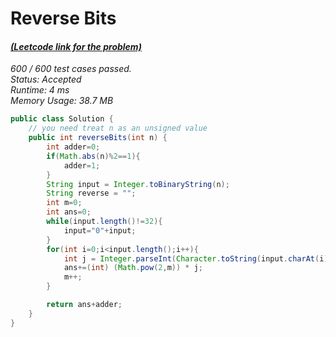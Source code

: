 # **Reverse Bits**

#### [_(Leetcode link for the problem)_](https://leetcode.com/problems/reverse-bits/)

_600 / 600 test cases passed.  
Status: Accepted  
Runtime: 4 ms  
Memory Usage: 38.7 MB_

```java
public class Solution {
    // you need treat n as an unsigned value
    public int reverseBits(int n) {
        int adder=0;
        if(Math.abs(n)%2==1){
            adder=1;
        }
        String input = Integer.toBinaryString(n);
        String reverse = "";
        int m=0;
        int ans=0;
        while(input.length()!=32){
            input="0"+input;
        }
        for(int i=0;i<input.length();i++){
            int j = Integer.parseInt(Character.toString(input.charAt(i)));
            ans+=(int) (Math.pow(2,m)) * j;
            m++;
        }

        return ans+adder;
    }
}
```
